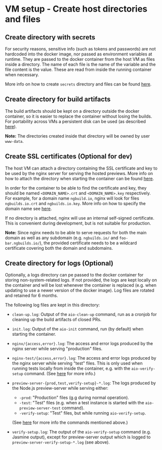 # VM setup - Create host directories and files


## Create directory with secrets
For security reasons, sensitive info (such as tokens and passwords) are not hardcoded into the
docker image, nor passed as environment variables at runtime. They are passed to the docker
container from the host VM as files inside a directory. The name of each file is the name of the variable
and the file content is the value. These are read from inside the running container when necessary.

More info on how to create `secrets` directory and files can be found
[here](vm-setup--set-up-secrets.md).


## Create directory for build artifacts
The build artifacts should be kept on a directory outside the docker container, so it is
easier to replace the container without losing the builds. For portability across VMs a
persistent disk can be used (as described [here](vm-setup--attach-persistent-disk.md)).

**Note:** The directories created inside that directory will be owned by user `www-data`.


## Create SSL certificates (Optional for dev)
The host VM can attach a directory containing the SSL certificate and key to be used by the nginx
server for serving the hosted previews. More info on how to attach the directory when
starting the container can be found [here](vm-setup--start-docker-container.md).

In order for the container to be able to find the certificate and key, they should be named
`<DOMAIN_NAME>.crt` and `<DOMAIN_NAME>.key` respectively. For example, for a domain name
`ngbuild.io`, nginx will look for files `ngbuilds.io.crt` and `ngbuilds.io.key`. More info on how to
specify the domain name see [here](vm-setup--create-docker-image.md).

If no directory is attached, nginx will use an internal self-signed certificate. This is convenient
during development, but is not suitable for production.

**Note:**
Since nginx needs to be able to serve requests for both the main domain as well as any subdomain
(e.g. `ngbuilds.io/` and `foo-bar.ngbuilds.io/`), the provided certificate needs to be a wildcard
certificate covering both the domain and subdomains.


## Create directory for logs (Optional)
Optionally, a logs directory can pe passed to the docker container for storing non-system-related
logs. If not provided, the logs are kept locally on the container and will be lost whenever the
container is replaced (e.g. when updating to use a newer version of the docker image). Log files are
rotated and retained for 6 months.

The following log files are kept in this directory:

- `clean-up.log`:
  Output of the `aio-clean-up` command, run as a cronjob for cleaning up the build artifacts of
  closed PRs.

- `init.log`:
  Output of the `aio-init` command, run (by default) when starting the container.

- `nginx/{access,error}.log`:
  The access and error logs produced by the nginx server while serving "production" files.

- `nginx-test/{access,error}.log`:
  The access and error logs produced by the nginx server while serving "test" files. This is only
  used when running tests locally from inside the container, e.g. with the `aio-verify-setup`
  command. (See [here](overview--scripts-and-commands.md) for more info.)

- `preview-server-{prod,test,verify-setup}-*.log`:
  The logs produced by the Node.js preview-server while serving either:
  - `-prod`: "Production" files (g.g during normal operation).
  - `-test`: "Test" files (e.g. when a test instance is started with the `aio-preview-server-test`
             command).
  - `-verify-setup`: "Test" files, but while running `aio-verify-setup`.

  (See [here](overview--scripts-and-commands.md) for more info the commands mentioned above.)

- `verify-setup.log`:
  The output of the `aio-verify-setup` command (e.g. Jasmine output), except for preview-server
  output which is logged to `preview-server-verify-setup-*.log` (see above).
